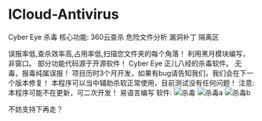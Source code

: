 # ICloud-Antivirus
Cyber Eye 杀毒
核心功能:
360云查杀
危险文件分析
漏洞补丁
隔离区

误报率低,查杀效率高,占用率低,扫描您文件夹的每个角落！
利用黑月模块编写，非窗口。
部分功能代码源于开源软件！
Cyber Eye  正儿八经的杀毒软件。
无毒，报毒纯属误报！
项目历时3个月开发，如果有bug请告知我们，我们会在下一个版本修复！
本程序可以当中辅助杀软正常使用，目前测试没有任何问题！
注意:本程序可能不在更新，可二次开发！
易语言编写
软件:
![杀毒](https://user-images.githubusercontent.com/61930690/165943467-e5628227-e93c-4820-a64a-4fdd45aabd87.png)
![杀毒a](https://user-images.githubusercontent.com/61930690/165943496-1294bb16-ea87-4ad7-970b-51160259bf82.png)
![杀毒b](https://user-images.githubusercontent.com/61930690/165943508-d9b14c77-edcc-4c16-8831-932ef6ca65aa.png)


不妨支持下再走？
